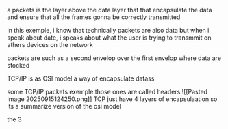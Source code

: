 a packets is the layer above the data layer that that encapsulate the data and ensure that all the frames gonna be correctly transmitted 

in this exemple, i know that technically packets are also data but when i speak about date, i speaks about what the user is trying to transmmit on athers devices on the network 

packets are such as a second envelop over the first envelop where data are stocked

TCP/IP is as OSI model a way of encapsulate datass

some TCP/IP packets exemple those ones are called headers
![[Pasted image 20250915124250.png]]
 TCP just have 4 layers of encapsulaation so its a summarize version of the osi model

the 3